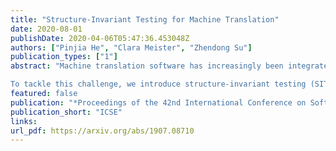 ```yaml
---
title: "Structure-Invariant Testing for Machine Translation"
date: 2020-08-01
publishDate: 2020-04-06T05:47:36.453048Z
authors: ["Pinjia He", "Clara Meister", "Zhendong Su"]
publication_types: ["1"]
abstract: "Machine translation software has increasingly been integrated into our daily lives. People routinely use machine translation for various applications, such as describing symptoms to a foreign doctor and reading political news in a foreign language. However, due to the complexity and intractability of neural machine translation (NMT) models that power modern machine translation systems, these systems are far from being robust. They can return inferior results that lead to misunderstanding, medical misdiagnoses, threats to personal safety, or political conflicts. Despite its apparent importance, validating the robustness of machine translation is very difficult and has, therefore, been much under-explored.

To tackle this challenge, we introduce structure-invariant testing (SIT), a novel metamorphic testing approach for validating machine translation software. Our key insight is that the translation results of “similar” source sentences should typically exhibit a similar sentence structure. Specifically, SIT (1) generates similar source sentences by substituting one word in a given sentence with semantically similar, syntactically equivalent words, and (2) represents sentence structure by syntax parse trees (obtained via constituency or dependency parsing). To evaluate SIT, we have used it to test Google Translate and Bing Microsoft Translator with 200 source sentences as input, which led to 64 and 70 buggy translations with 69.5% and 70% top-1 accuracy, respectively. The bugs are diverse, including under-translation, over-translation, incorrect modification, word/phrase mistranslation, and unclear logic, none of which could be detected via existing translation quality metrics."
featured: false
publication: "*Proceedings of the 42nd International Conference on Software Engineering*"
publication_short: "ICSE"
links:
url_pdf: https://arxiv.org/abs/1907.08710
---
```


